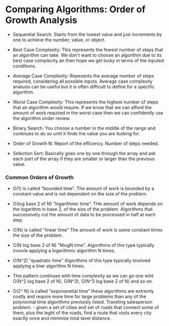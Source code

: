# Comparing Algorithms: Order of Growth Analysis 

* Sequential Search: Starts from the lowest value and just increments by one to achieve the number, value, or object. 

* Best Case Complexity: This represents the fewest number of steps that an algorithm can take. We don't want to choose an algorithm due to its best case complecity an then hope we get lucky in terms of the inputed conditions. 

* Average Case Complexity: Repesents the average number of steps required, considering all possible inputs. Average case complexity analusis can be useful but it is often difficult to define for a specific algorithm. 

* Worst Case Complexity: This represents the highest number of steps that an algorithm would require. If we know that we can afford the amount of work required in the worst case then we can confidently use the algorithm under review. 

* Binary Search: You choose a number in the middle of the range and continues to do so until it finds the value you are looking for. 

* Order of Growth N: Report of the efficency. Number of steps needed.

* Selection Sort: Basically goes one by one through the array and ask each part of the array if they are smaller or larger than the previous value. 

### Common Orders of Growth 

* O(1) is called "bounded time". The amount of work is bounded by a constant value and is not dependent on the size of the problem. 

* O(log base 2 of N) "logarithmic time". THe amount of work depends on the logarithm in base 2, of the size of the problem. Algorithms that successively cut the amount of data to be processed in half at each step.

* O(N) is called "linear time" The amount of work is some constant times the size of the problem.

* O(N log base 2 of N) "NlogN time". Algorithms of this type typically invovle applying a logarithmic algorithm N times. 

* O(N^2) "quadratic time" Algorithms of this type typically involved applying a liner algortihm N times. 

* This pattern continues with time complexity as we can go one wiht O(N^2 log base 2 of N), O(N^3), O(N^3 log base 2 of N) and so on. 

* O(2^ N) is called "exponsnetial time" these algorithms are extremly costly and require more time for large problems than any of the polynomial time algorithms previoisly listed. Traveling salesperson problem. - given a set of cities and set of roads that connect some of them, plus the leght of the roads, find a route that visits every city exactly once and minimize total tavel distance. 
